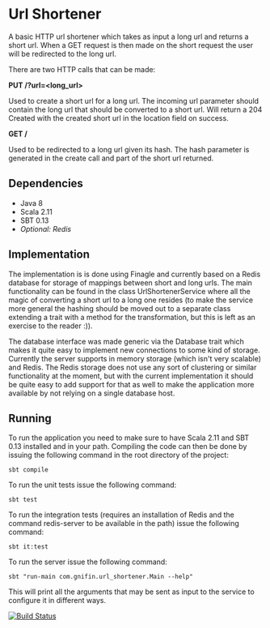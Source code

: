 Url Shortener
===

A basic HTTP url shortener which takes as input a long url and returns a short url.
When a GET request is then made on the short request the user will be redirected
to the long url.

There are two HTTP calls that can be made:

**PUT /?url=<long_url>**


Used to create a short url for a long url. The incoming url parameter should contain
the long url that should be converted to a short url. Will return a 204 Created with
the created short url in the location field on success.

**GET /<hash>**

Used to be redirected to a long url given its hash. The hash parameter is generated
in the create call and part of the short url returned.

Dependencies
---

- Java 8
- Scala 2.11
- SBT 0.13
- *Optional: Redis*

Implementation
---

The implementation is is done using Finagle and currently based on a Redis database
for storage of mappings between short and long urls. The main functionality can
be found in the class UrlShortenerService where all the magic of converting a short
url to a long one resides (to make the service more general the hashing should be
moved out to a separate class extending a trait with a method for the transformation,
but this is left as an exercise to the reader :)).

The database interface was made generic via the Database trait which makes it quite
easy to implement new connections to some kind of storage. Currently the server
supports in memory storage (which isn't very scalable) and Redis. The Redis storage
does not use any sort of clustering or similar functionality at the moment, but with
the current implementation it should be quite easy to add support for that as well to
make the application more available by not relying on a single database host.

Running
---

To run the application you need to make sure to have Scala 2.11 and SBT 0.13 installed
and in your path. Compiling the code can then be done by issuing the following command
in the root directory of the project:

```
sbt compile
```

To run the unit tests issue the following command:

```
sbt test
```

To run the integration tests (requires an installation of Redis and the command
redis-server to be available in the path) issue the following command:

```
sbt it:test
```

To run the server issue the following command:

```
sbt "run-main com.gnifin.url_shortener.Main --help"
```

This will print all the arguments that may be sent as input to the service to configure
it in different ways.

[![Build Status](https://travis-ci.org/sudnam/url-shortener.svg?branch=master)](https://travis-ci.org/sudnam/url-shortener)
